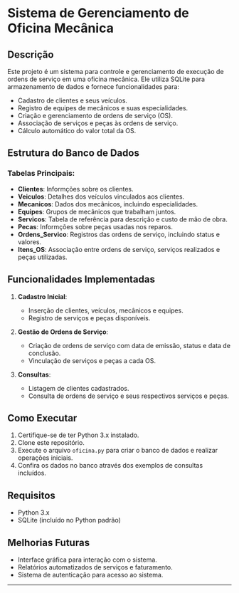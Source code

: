 # Sistema de Gerenciamento de Oficina Mecânica

## Descrição
Este projeto é um sistema para controle e gerenciamento de execução de ordens de serviço em uma oficina mecânica. Ele utiliza SQLite para armazenamento de dados e fornece funcionalidades para:

- Cadastro de clientes e seus veículos.
- Registro de equipes de mecânicos e suas especialidades.
- Criação e gerenciamento de ordens de serviço (OS).
- Associação de serviços e peças às ordens de serviço.
- Cálculo automático do valor total da OS.

## Estrutura do Banco de Dados

### Tabelas Principais:
- **Clientes**: Informções sobre os clientes.
- **Veiculos**: Detalhes dos veículos vinculados aos clientes.
- **Mecanicos**: Dados dos mecânicos, incluindo especialidades.
- **Equipes**: Grupos de mecânicos que trabalham juntos.
- **Servicos**: Tabela de referência para descrição e custo de mão de obra.
- **Pecas**: Informções sobre peças usadas nos reparos.
- **Ordens_Servico**: Registros das ordens de serviço, incluindo status e valores.
- **Itens_OS**: Associação entre ordens de serviço, serviços realizados e peças utilizadas.

## Funcionalidades Implementadas

1. **Cadastro Inicial**:
   - Inserção de clientes, veículos, mecânicos e equipes.
   - Registro de serviços e peças disponíveis.

2. **Gestão de Ordens de Serviço**:
   - Criação de ordens de serviço com data de emissão, status e data de conclusão.
   - Vinculação de serviços e peças a cada OS.

3. **Consultas**:
   - Listagem de clientes cadastrados.
   - Consulta de ordens de serviço e seus respectivos serviços e peças.

## Como Executar

1. Certifique-se de ter Python 3.x instalado.
2. Clone este repositório.
3. Execute o arquivo `oficina.py` para criar o banco de dados e realizar operações iniciais.
4. Confira os dados no banco através dos exemplos de consultas incluídos.

## Requisitos

- Python 3.x
- SQLite (incluído no Python padrão)

## Melhorias Futuras
- Interface gráfica para interação com o sistema.
- Relatórios automatizados de serviços e faturamento.
- Sistema de autenticação para acesso ao sistema.

---

